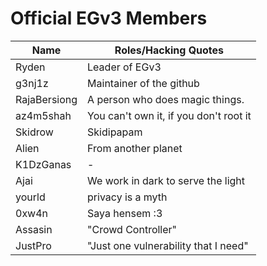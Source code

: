 # Official EGv3 Members

| Name | Roles/Hacking Quotes |
|--|--|
| Ryden | Leader of EGv3 |
| g3nj1z | Maintainer of the github |
| RajaBersiong | A person who does magic things. 
| az4m5shah | You can't own it, if you don't root it |
| Skidrow | Skidipapam |
| Alien | From another planet |
| K1DzGanas | - |
| Ajai | We work in dark to serve the light  |
| yourld | privacy is a myth |
| 0xw4n | Saya hensem :3 |
| Assasin | "Crowd Controller" |
| JustPro | "Just one vulnerability that I need" |
